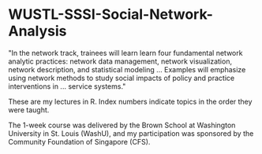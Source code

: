 # WUSTL-SSSI-Social-Network-Analysis

"In the network track, trainees will learn learn four fundamental network analytic practices: network data management, network visualization, network description, and statistical modeling ... Examples will emphasize using network methods to study social impacts of policy and practice interventions in ... service systems."

These are my lectures in R. Index numbers indicate topics in the order they were taught.

The 1-week course was delivered by the Brown School at Washington University in St. Louis (WashU), and my participation was sponsored by the Community Foundation of Singapore (CFS).
